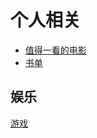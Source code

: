 # 个人相关

- [值得一看的电影](/personal/movie)
- [书单](/personal/book)

## 娱乐

[游戏](/personal/entertainmen.mdt)

